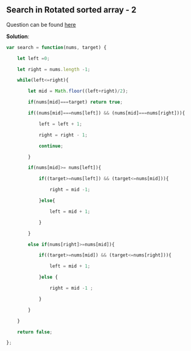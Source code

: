 ## Search in Rotated sorted array - 2

Question can be found [here](https://leetcode.com/problems/search-in-rotated-sorted-array-ii/description/)

**Solution**:

```js
var search = function(nums, target) {

    let left =0;

    let right = nums.length -1;

    while(left<=right){

        let mid = Math.floor((left+right)/2);

        if(nums[mid]===target) return true;

        if((nums[mid]===nums[left]) && (nums[mid]===nums[right])){

            left = left + 1;

            right = right - 1;

            continue;

        }

        if(nums[mid]>= nums[left]){

            if((target>=nums[left]) && (target<=nums[mid])){

                right = mid -1;

            }else{

                left = mid + 1;

            }

        }

        else if(nums[right]>=nums[mid]){

            if((target>=nums[mid]) && (target<=nums[right])){

                left = mid + 1;

            }else {

                right = mid -1 ;

            }

        }

    }

    return false;

};
```

